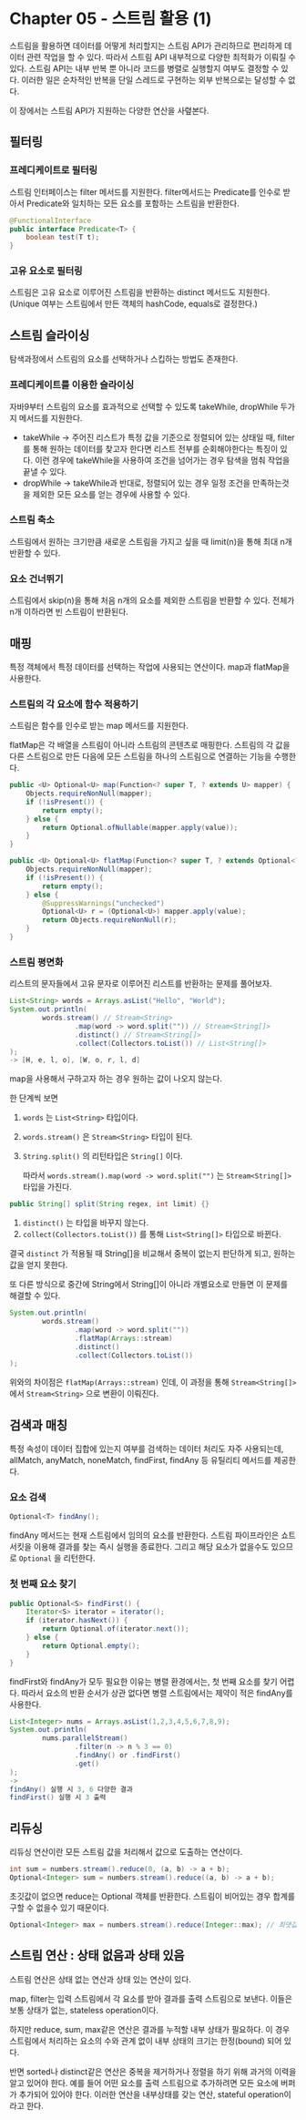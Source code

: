 # Chapter 05 - 스트림 활용 (1)

스트림을 활용하면 데이터를 어떻게 처리할지는 스트림 API가 관리하므로 편리하게 데이터 관련 작업을 할 수 있다. 따라서 스트림 API 내부적으로 다양한 최적화가 이뤄질 수 있다. 스트림 API는 내부 반복 뿐 아니라 코드를 병렬로 실행할지 여부도 결정할 수 있다. 이러한 일은 순차적인 반복을 단일 스레드로 구현하는 외부 반복으로는 달성할 수 없다.

이 장에서는 스트림 API가 지원하는 다양한 연산을 사렾본다.

## 필터링

### 프레디케이트로 필터링

스트림 인터페이스는 filter 메서드를 지원한다. filter메서드는 Predicate를 인수로 받아서 Predicate와 일치하는 모든 요소를 포함하는 스트림을 반환한다.

```java
@FunctionalInterface
public interface Predicate<T> {
    boolean test(T t);
}
```

### 고유 요소로 필터링

스트림은 고유 요소로 이루어진 스트림을 반환하는 distinct 메서드도 지원한다. (Unique 여부는 스트림에서 만든 객체의 hashCode, equals로 결정한다.)

## 스트림 슬라이싱

탐색과정에서 스트림의 요소를 선택하거나 스킵하는 방법도 존재한다.

### 프레디케이트를 이용한 슬라이싱

자바9부터 스트림의 요소를 효과적으로 선택할 수 있도록 takeWhile, dropWhile 두가지 메서드를 지원한다.

- takeWhile → 주어진 리스트가 특정 값을 기준으로 정렬되어 있는 상태일 때, filter를 통해 원하는 데이터를 찾고자 한다면 리스트 전부를 순회해야한다는 특징이 있다. 이런 경우에 takeWhile을 사용하여 조건을 넘어가는 경우 탐색을 멈춰 작업을 끝낼 수 있다.
- dropWhile → takeWhile과 반대로, 정렬되어 있는 경우 일정 조건을 만족하는것을 제외한 모든 요소를 얻는 경우에 사용할 수 있다.

### 스트림 축소

스트림에서 원하는 크기만큼 새로운 스트림을 가지고 싶을 때 limit(n)을 통해 최대 n개 반환할 수 있다.

### 요소 건너뛰기

스트림에서 skip(n)을 통해 처음 n개의 요소를 제외한 스트림을 반환할 수 있다. 전체가 n개 이하라면 빈 스트림이 반환된다.

## 매핑

특정 객체에서 특정 데이터를 선택하는 작업에 사용되는 연산이다. map과 flatMap을 사용한다.

### 스트림의 각 요소에 함수 적용하기

스트림은 함수를 인수로 받는 map 메서드를 지원한다. 

flatMap은 각 배열을 스트림이 아니라 스트림의 콘텐츠로 매핑한다. 스트림의 각 값을 다른 스트림으로 만든 다음에 모든 스트림을 하나의 스트림으로 연결하는 기능을 수행한다.

```java
public <U> Optional<U> map(Function<? super T, ? extends U> mapper) {
    Objects.requireNonNull(mapper);
    if (!isPresent()) {
        return empty();
    } else {
        return Optional.ofNullable(mapper.apply(value));
    }
}

public <U> Optional<U> flatMap(Function<? super T, ? extends Optional<? extends U>> mapper) {
    Objects.requireNonNull(mapper);
    if (!isPresent()) {
        return empty();
    } else {
        @SuppressWarnings("unchecked")
        Optional<U> r = (Optional<U>) mapper.apply(value);
        return Objects.requireNonNull(r);
    }
}
```

### 스트림 평면화

리스트의 문자들에서 고유 문자로 이루어진 리스트를 반환하는 문제를 풀어보자.

```java
List<String> words = Arrays.asList("Hello", "World");
System.out.println(
        words.stream() // Stream<String>
                .map(word -> word.split("")) // Stream<String[]>
                .distinct() // Stream<String[]>
                .collect(Collectors.toList()) // List<String[]>
);
-> [H, e, l, o], [W, o, r, l, d]
```

map을 사용해서 구하고자 하는 경우 원하는 값이 나오지 않는다.

한 단계씩 보면

1. `words` 는 `List<String>` 타입이다.
2. `words.stream()` 은 `Stream<String>` 타입이 된다.
3. `String.split()` 의 리턴타입은 `String[]` 이다.
    
    따라서 `words.stream().map(word -> word.split("")` 는 `Stream<String[]>` 타입을 가진다.
    

```java
public String[] split(String regex, int limit) {}
```

1. `distinct()` 는 타입을 바꾸지 않는다.
2. `collect(Collectors.toList())` 를 통해 `List<String[]>` 타입으로 바뀐다.

결국 `distinct` 가 적용될 때 String[]을 비교해서 중복이 없는지 판단하게 되고, 원하는 값을 얻지 못한다.

또 다른 방식으로 중간에 String에서 String[]이 아니라 개별요소로 만들면 이 문제를 해결할 수 있다.

```java
System.out.println(
        words.stream()
                .map(word -> word.split(""))
                .flatMap(Arrays::stream)
                .distinct()
                .collect(Collectors.toList())
);
```

위와의 차이점은 `flatMap(Arrays::stream)` 인데, 이 과정을 통해 `Stream<String[]>` 에서 `Stream<String>` 으로 변환이 이뤄진다.

## 검색과 매칭

특정 속성이 데이터 집합에 있는지 여부를 검색하는 데이터 처리도 자주 사용되는데, allMatch, anyMatch, noneMatch, findFirst, findAny 등 유틸리티 메서드를 제공한다.

### 요소 검색

```java
Optional<T> findAny();
```

findAny 메서드는 현재 스트림에서 임의의 요소를 반환한다. 스트림 파이프라인은 쇼트서킷을 이용해 결과를 찾는 즉시 실행을 종료한다. 그리고 해당 요소가 없을수도 있으므로 `Optional` 을 리턴한다.

### 첫 번째 요소 찾기

```java
public Optional<S> findFirst() {
    Iterator<S> iterator = iterator();
    if (iterator.hasNext()) {
        return Optional.of(iterator.next());
    } else {
        return Optional.empty();
    }
}
```

findFirst와 findAny가 모두 필요한 이유는 병렬 환경에서는, 첫 번째 요소를 찾기 어렵다. 따라서 요소의 반환 순서가 상관 없다면 병렬 스트림에서는 제약이 적은 findAny를 사용한다.

```java
List<Integer> nums = Arrays.asList(1,2,3,4,5,6,7,8,9);
System.out.println(
        nums.parallelStream()
                .filter(n -> n % 3 == 0)
                .findAny() or .findFirst()
                .get()
);
-> 
findAny() 실행 시 3, 6 다양한 결과
findFirst() 실행 시 3 출력
```

## 리듀싱

리듀싱 연산이란 모든 스트림 값을 처리해서 값으로 도출하는 연산이다.

```java
int sum = numbers.stream().reduce(0, (a, b) -> a + b);
Optional<Integer> sum = numbers.stream().reduce((a, b) -> a + b);
```

초깃값이 없으면 reduce는 Optional 객체를 반환한다. 스트림이 비어있는 경우 합계를 구할 수 없을수 있기 때문이다.

```java
Optional<Integer> max = numbers.stream().reduce(Integer::max); // 최댓값 구하기
```

## 스트림 연산 : 상태 없음과 상태 있음

스트림 연산은 상태 없는 연산과 상태 있는 연산이 있다.

map, filter는 입력 스트림에서 각 요소를 받아 결과를 출력 스트림으로 보낸다. 이들은 보통 상태가 없는, stateless operation이다.

하지만 reduce, sum, max같은 연산은 결과를 누적할 내부 상태가 필요하다. 이 경우 스트림에서 처리하는 요소의 수와 관계 없이 내부 상태의 크기는 한정(bound) 되어 있다.

반면 sorted나 distinct같은 연산은 중복을 제거하거나 정렬을 하기 위해 과거의 이력을 알고 있어야 한다. 예를 들어 어떤 요소를 출력 스트림으로 추가하려면 모든 요소에 버퍼가 추가되어 있어야 한다. 이러한 연산을 내부상태를 갖는 연산, stateful operation이라고 한다.